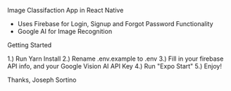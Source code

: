 Image Classifaction App in React Native

- Uses Firebase for Login, Signup and Forgot Password Functionality
- Google AI for Image Recognition

Getting Started

1.) Run Yarn Install
2.) Rename .env.example to .env
3.) Fill in your firebase API info, and your Google Vision AI API Key
4.) Run "Expo Start"
5.) Enjoy!

Thanks,
Joseph Sortino
